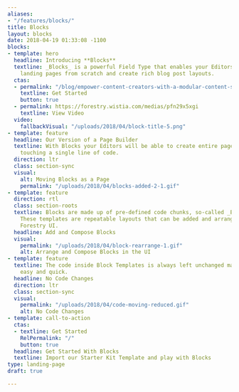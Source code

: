 ```yaml
---
aliases:
- "/features/blocks/"
title: Blocks
layout: blocks
date: 2018-04-19 01:33:08 -1100
blocks:
- template: hero
  headline: Introducing **Blocks**
  textline: _Blocks_ is a powerful Field Type that enables your Editors to build entire
    landing pages from scratch and create rich blog post layouts.
  ctas:
  - permalink: "/blog/empower-content-creators-with-a-modular-content-strategy/"
    textline: Get Started
    button: true
  - permalink: https://forestry.wistia.com/medias/pfn29x5xgi
    textline: View Video
  video:
    fallbackVisual: "/uploads/2018/04/block-title-5.png"
- template: feature
  headline: Our Version of a Page Builder
  textline: With Blocks your Editors will be able to create entire pages without ever
    touching a single line of code.
  direction: ltr
  class: section-sync
  visual:
    alt: Moving Blocks as a Page
    permalink: "/uploads/2018/04/blocks-added-2-1.gif"
- template: feature
  direction: rtl
  class: section-roots
  textline: Blocks are made up of pre-defined code chunks, so-called _Block Templates_.
    These templates are repeatable layouts that can be added and arranged inside the
    Forestry UI.
  headline: Add and Compose Blocks
  visual:
    permalink: "/uploads/2018/04/block-rearrange-1.gif"
    alt: Arrange and Compose Blocks in the UI
- template: feature
  textline: The code inside Block Templates is always left unchanged making code maintenance
    easy and quick.
  headline: No Code Changes
  direction: ltr
  class: section-sync
  visual:
    permalink: "/uploads/2018/04/code-moving-reduced.gif"
    alt: No Code Changes
- template: call-to-action
  ctas:
  - textline: Get Started
    RelPermalink: "/"
    button: true
  headline: Get Started With Blocks
  textline: Import our Starter Kit Template and play with Blocks
type: landing-page
draft: true

---
```


